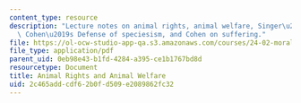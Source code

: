 ```yaml
---
content_type: resource
description: "Lecture notes on animal rights, animal welfare, Singer\u2019s argument,\
  \ Cohen\u2019s Defense of speciesism, and Cohen on suffering."
file: https://ol-ocw-studio-app-qa.s3.amazonaws.com/courses/24-02-moral-problems-and-the-good-life-fall-2008/2c465addcdf62b0fd509e2089862fc32_lec_10.pdf
file_type: application/pdf
parent_uid: 0eb98e43-b1fd-4284-a395-ce1b1767bd8d
resourcetype: Document
title: Animal Rights and Animal Welfare
uid: 2c465add-cdf6-2b0f-d509-e2089862fc32
---
```

